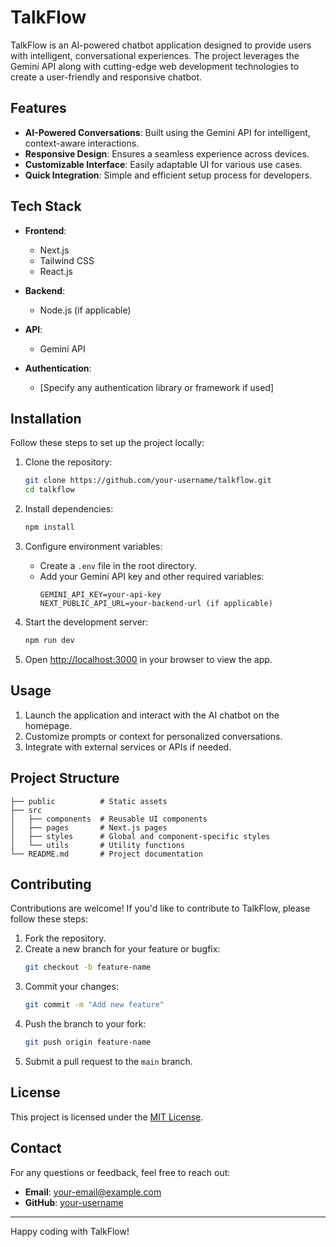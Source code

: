 # TalkFlow

TalkFlow is an AI-powered chatbot application designed to provide users with intelligent, conversational experiences. The project leverages the Gemini API along with cutting-edge web development technologies to create a user-friendly and responsive chatbot.

## Features

- **AI-Powered Conversations**: Built using the Gemini API for intelligent, context-aware interactions.
- **Responsive Design**: Ensures a seamless experience across devices.
- **Customizable Interface**: Easily adaptable UI for various use cases.
- **Quick Integration**: Simple and efficient setup process for developers.

## Tech Stack

- **Frontend**: 
  - Next.js
  - Tailwind CSS
  - React.js

- **Backend**: 
  - Node.js (if applicable)

- **API**:
  - Gemini API

- **Authentication**:
  - [Specify any authentication library or framework if used]

## Installation

Follow these steps to set up the project locally:

1. Clone the repository:
   ```bash
   git clone https://github.com/your-username/talkflow.git
   cd talkflow
   ```

2. Install dependencies:
   ```bash
   npm install
   ```

3. Configure environment variables:
   - Create a `.env` file in the root directory.
   - Add your Gemini API key and other required variables:
     ```env
     GEMINI_API_KEY=your-api-key
     NEXT_PUBLIC_API_URL=your-backend-url (if applicable)
     ```

4. Start the development server:
   ```bash
   npm run dev
   ```

5. Open [http://localhost:3000](http://localhost:3000) in your browser to view the app.

## Usage

1. Launch the application and interact with the AI chatbot on the homepage.
2. Customize prompts or context for personalized conversations.
3. Integrate with external services or APIs if needed.

## Project Structure

```
├── public          # Static assets
├── src
│   ├── components  # Reusable UI components
│   ├── pages       # Next.js pages
│   ├── styles      # Global and component-specific styles
│   └── utils       # Utility functions
└── README.md       # Project documentation
```

## Contributing

Contributions are welcome! If you'd like to contribute to TalkFlow, please follow these steps:

1. Fork the repository.
2. Create a new branch for your feature or bugfix:
   ```bash
   git checkout -b feature-name
   ```
3. Commit your changes:
   ```bash
   git commit -m "Add new feature"
   ```
4. Push the branch to your fork:
   ```bash
   git push origin feature-name
   ```
5. Submit a pull request to the `main` branch.

## License

This project is licensed under the [MIT License](LICENSE).

## Contact

For any questions or feedback, feel free to reach out:
- **Email**: [your-email@example.com](mailto:your-email@example.com)
- **GitHub**: [your-username](https://github.com/your-username)

---

Happy coding with TalkFlow!
